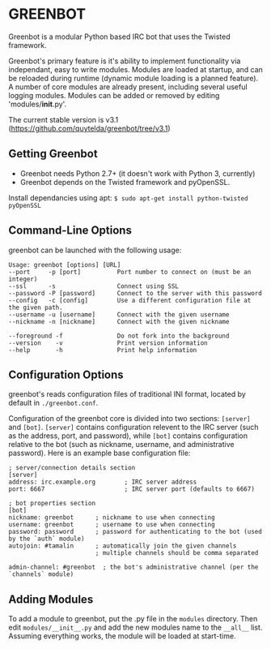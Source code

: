 GREENBOT
========
Greenbot is a modular Python based IRC bot that uses the Twisted framework.

Greenbot's primary feature is it's ability to implement functionality via independant, easy to write modules.  Modules are loaded at startup, and can be reloaded during runtime (dynamic module loading is a planned feature).
A number of core modules are already present, including several useful logging modules.  Modules can be added or removed by editing 'modules/__init__.py'.

The current stable version is v3.1 (https://github.com/quytelda/greenbot/tree/v3.1)

## Getting Greenbot
* Greenbot needs Python 2.7+ (it doesn't work with Python 3, currently)
* Greenbot depends on the Twisted framework and pyOpenSSL.

Install dependancies using apt:
		`$ sudo apt-get install python-twisted pyOpenSSL`


## Command-Line Options
greenbot can be launched with the following usage:
```
Usage: greenbot [options] [URL]
--port     -p [port]		  Port number to connect on (must be an integer)
--ssl      -s 				  Connect using SSL
--password -P [password]	  Connect to the server with this password
--config   -c [config]		  Use a different configuration file at the given path.
--username -u [username]	  Connect with the given username
--nickname -n [nickname]	  Connect with the given nickname

--foreground -f				  Do not fork into the background
--version    -v				  Print version information
--help		 -h				  Print help information
```

## Configuration Options
greenbot's reads configuration files of traditional INI format, located by default in `./greenbot.conf`.

Configuration of the greenbot core is divided into two sections: `[server]` and `[bot]`.
`[server]` contains configuration relevent to the IRC server (such as the address, port, and password), while `[bot]` contains configuration relative to the bot (such as nickname, username, and administrative password).  Here is an example base configuration file:
```
; server/connection details section
[server]
address: irc.example.org		; IRC server address
port: 6667						; IRC server port (defaults to 6667)

; bot properties section
[bot]
nickname: greenbot		; nickname to use when connecting
username: greenbot		; username to use when connecting
password: password		; password for authenticating to the bot (used by the `auth` module)
autojoin: #tamalin		; automatically join the given channels
		  				; multiple channels should be comma separated

admin-channel: #greenbot  ; the bot's administrative channel (per the `channels` module)
```

## Adding Modules
To add a module to greenbot, put the .py file in the `modules` directory.  Then edit `modules/__init__.py` and add the new modules name to the `__all__` list.  Assuming everything works, the module will be loaded at start-time.
